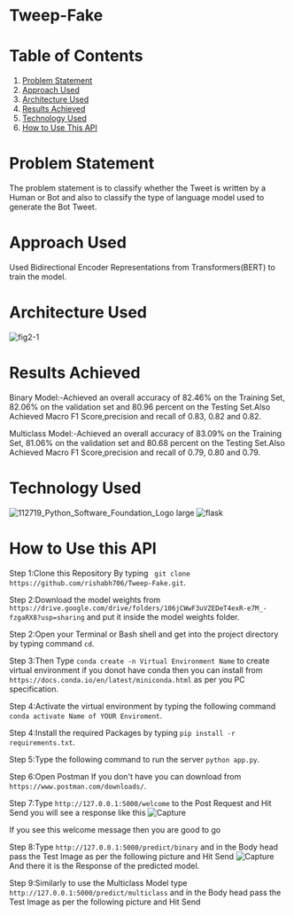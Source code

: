 # Tweep-Fake

# Table of Contents
1. [Problem Statement](#problem-statement)
2. [Approach Used](#approach-used)
3. [Architecture Used](#architecture-used)
3. [Results Achieved](#results-achieved)
4. [Technology Used](#technology-used)
5. [How to Use This API](#how-to-use-this-api)

# Problem Statement
The problem statement is to classify whether the Tweet is written by a Human or Bot and also to classify the type of language model used to generate the Bot Tweet. 

# Approach Used
Used Bidirectional Encoder Representations from Transformers(BERT) to train the model.

# Architecture Used
![fig2-1](https://user-images.githubusercontent.com/37527532/95648499-525ca280-0af5-11eb-9178-74c37bad07d9.png)

# Results Achieved
Binary Model:-Achieved an overall accuracy of 82.46% on the Training Set, 82.06% on the validation set and 80.96 percent on the Testing Set.Also Achieved Macro F1 Score,precision and recall of 0.83, 0.82 and 0.82.

Multiclass Model:-Achieved an overall accuracy of 83.09% on the Training Set, 81.06% on the validation set and 80.68 percent on the Testing Set.Also Achieved Macro F1 Score,precision and recall of 0.79, 0.80 and 0.79.

# Technology Used
![112719_Python_Software_Foundation_Logo large](https://user-images.githubusercontent.com/37527532/91639130-21874900-ea32-11ea-8c44-b7c20a76452c.jpg)
![flask](https://user-images.githubusercontent.com/37527532/91639099-c2293900-ea31-11ea-9b8e-6a4309abc1df.png)

# How to Use this API
Step 1:Clone this Repository By typing ``` git clone https://github.com/rishabh706/Tweep-Fake.git```.

Step 2:Download the model weights from ```https://drive.google.com/drive/folders/106jCWwF3uVZEDeT4exR-e7M_-fzgaRX8?usp=sharing``` and put it inside the model weights folder.

Step 2:Open your Terminal or Bash shell and get into the project directory by typing command ```cd```.

Step 3:Then Type ```conda create -n Virtual Environment Name``` to create virtual environment if you donot have conda then you can install from ```https://docs.conda.io/en/latest/miniconda.html``` as per you PC specification.

Step 4:Activate the virtual environment by typing the following command ```conda activate Name of YOUR Enviroment```.

Step 4:Install the required Packages by typing ```pip install -r requirements.txt```.

Step 5:Type the following command to run the server ```python app.py```.

Step 6:Open Postman If you don't have you can download from ```https://www.postman.com/downloads/```.

Step 7:Type  ```http://127.0.0.1:5000/welcome``` to the Post Request and Hit Send you will see a response like this
![Capture](https://user-images.githubusercontent.com/37527532/95648877-2989dc80-0af8-11eb-82f9-d32a91d0800a.JPG)

If you see this welcome message then you are good to go

Step 8:Type ```http://127.0.0.1:5000/predict/binary``` and in the Body head pass the Test Image as per the following picture and Hit Send
![Capture](https://user-images.githubusercontent.com/37527532/95649120-8fc32f00-0af9-11eb-9467-95d5be890848.JPG)
And there it is the Response of the predicted model.

Step 9:Similarly to use the Multiclass Model type ```http://127.0.0.1:5000/predict/multiclass``` and in the Body head pass the Test Image as per the following picture and Hit Send



